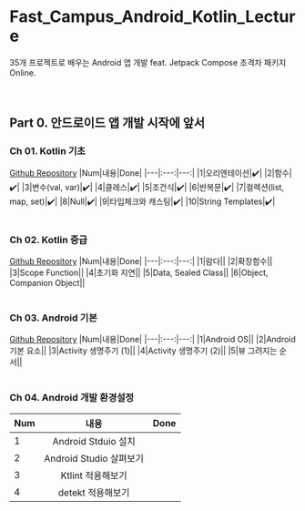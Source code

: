 # Fast_Campus_Android_Kotlin_Lecture

35개 프로젝트로 배우는 Android 앱 개발 feat. Jetpack Compose 초격차 패키지 Online.
</br>
</br>
</br>
## **Part 0. 안드로이드 앱 개발 시작에 앞서**
### **Ch 01. Kotlin 기초**
[Github Repository](app/src/main/java/com/example/android_kotlin_lecture/Chapter_01)
|Num|내용|Done|
|---|:---:|---:|
|1|오리엔테이션|✔️|
|2|함수|✔️|
|3|변수(val, var)|✔️|
|4|클래스|✔️|
|5|조건식|✔️|
|6|반복문|✔️|
|7|컬렉션(list, map, set)|✔️|
|8|Null|✔️|
|9|타입체크와 캐스팅|✔️|
|10|String Templates|✔️|
</br>
</br>

### **Ch 02. Kotlin 중급**
[Github Repository](app/src/main/java/com/example/android_kotlin_lecture/Chapter_02)
|Num|내용|Done|
|---|:---:|---:|
|1|람다||
|2|확장함수||
|3|Scope Function||
|4|초기화 지연||
|5|Data, Sealed Class||
|6|Object, Companion Object||
</br>
</br>

### **Ch 03. Android 기본**
[Github Repository](app/src/main/java/com/example/android_kotlin_lecture/Chapter_03)
|Num|내용|Done|
|---|:---:|---:|
|1|Android OS||
|2|Android 기본 요소||
|3|Activity 생명주기 (1)||
|4|Activity 생명주기 (2)||
|5|뷰 그려지는 순서||
</br>
</br>

### **Ch 04. Android 개발 환경설정**
|Num|내용|Done|
|---|:---:|---:|
|1|Android Stduio 설치||
|2|Android Studio 살펴보기||
|3|Ktlint 적용해보기||
|4|detekt 적용해보기||
</br>
</br>
